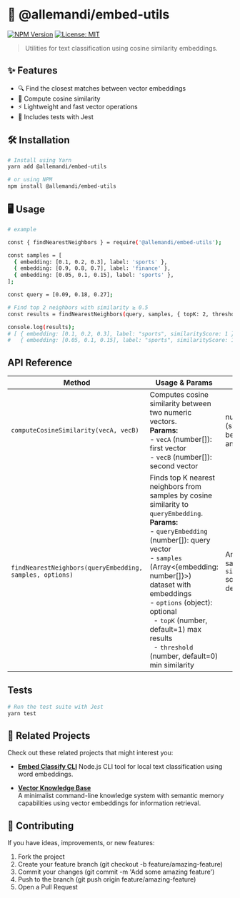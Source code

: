 # 📖 @allemandi/embed-utils

[![NPM Version](https://img.shields.io/npm/v/@allemandi/embed-utils)](https://www.npmjs.com/package/@allemandi/embed-utils)
[![License: MIT](https://img.shields.io/badge/License-MIT-yellow.svg)](https://github.com/allemandi/embed-utils/blob/main/LICENSE)

> Utilities for text classification using cosine similarity embeddings.

## ✨ Features

- 🔍 Find the closest matches between vector embeddings
- 📐 Compute cosine similarity
- ⚡ Lightweight and fast vector operations
- 🧪 Includes tests with Jest

## 🛠️ Installation
```bash
# Install using Yarn
yarn add @allemandi/embed-utils

# or using NPM
npm install @allemandi/embed-utils
```

## 🖥️ Usage
```bash
# example

const { findNearestNeighbors } = require('@allemandi/embed-utils');

const samples = [
  { embedding: [0.1, 0.2, 0.3], label: 'sports' },
  { embedding: [0.9, 0.8, 0.7], label: 'finance' },
  { embedding: [0.05, 0.1, 0.15], label: 'sports' },
];

const query = [0.09, 0.18, 0.27];

# Find top 2 neighbors with similarity ≥ 0.5
const results = findNearestNeighbors(query, samples, { topK: 2, threshold: 0.5 });

console.log(results);
# [ { embedding: [0.1, 0.2, 0.3], label: "sports", similarityScore: 1 },
#   { embedding: [0.05, 0.1, 0.15], label: "sports", similarityScore: 1 } ] 
```
## API Reference
| Method | Usage & Params | Returns |
| --- | --- | --- |
| `computeCosineSimilarity(vecA, vecB)` | Computes cosine similarity between two numeric vectors.<br> **Params:** <br> - `vecA` (number[]): first vector <br> - `vecB` (number[]): second vector | number (similarity score between -1 and 1) |
| `findNearestNeighbors(queryEmbedding, samples, options)` | Finds top K nearest neighbors from samples by cosine similarity to `queryEmbedding`. <br> **Params:** <br> - `queryEmbedding` (number[]): query vector <br> - `samples` (Array<{embedding: number[]}>) dataset with embeddings <br> - `options` (object): optional <br> &nbsp;&nbsp;- `topK` (number, default=1) max results <br> &nbsp;&nbsp;- `threshold` (number, default=0) min similarity | Array of samples with `similarityScore` sorted descending |


## Tests
```bash
# Run the test suite with Jest
yarn test 
```

## 🔗 Related Projects
Check out these related projects that might interest you:
- **[Embed Classify CLI](https://github.com/allemandi/embed-classify-cli)**
  Node.js CLI tool for local text classification using word embeddings.

- **[Vector Knowledge Base](https://github.com/allemandi/vector-knowledge-base)**  
  A minimalist command-line knowledge system with semantic memory capabilities using vector embeddings for information retrieval.


## 🤝 Contributing
If you have ideas, improvements, or new features:

1. Fork the project
2. Create your feature branch (git checkout -b feature/amazing-feature)
3. Commit your changes (git commit -m 'Add some amazing feature')
4. Push to the branch (git push origin feature/amazing-feature)
5. Open a Pull Request